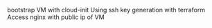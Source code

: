 bootstrap VM with cloud-init
Using ssh key generation with terraform
Access nginx with public ip of VM